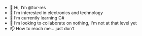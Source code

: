 - 👋 Hi, I’m @tor-res
- 👀 I’m interested in electronics and technology
- 🌱 I’m currently learning C#
- 💞️ I’m looking to collaborate on nothing, I'm not at that level yet
- 📫 How to reach me... just don't

<!---
tor-res/tor-res is a ✨ special ✨ repository because its `README.md` (this file) appears on your GitHub profile.
You can click the Preview link to take a look at your changes.
--->
